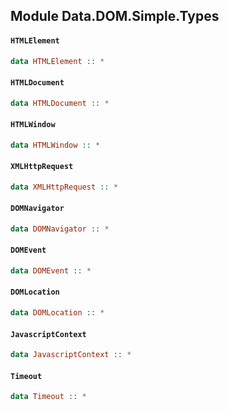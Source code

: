 ## Module Data.DOM.Simple.Types

#### `HTMLElement`

``` purescript
data HTMLElement :: *
```

#### `HTMLDocument`

``` purescript
data HTMLDocument :: *
```

#### `HTMLWindow`

``` purescript
data HTMLWindow :: *
```

#### `XMLHttpRequest`

``` purescript
data XMLHttpRequest :: *
```

#### `DOMNavigator`

``` purescript
data DOMNavigator :: *
```

#### `DOMEvent`

``` purescript
data DOMEvent :: *
```

#### `DOMLocation`

``` purescript
data DOMLocation :: *
```

#### `JavascriptContext`

``` purescript
data JavascriptContext :: *
```

#### `Timeout`

``` purescript
data Timeout :: *
```


